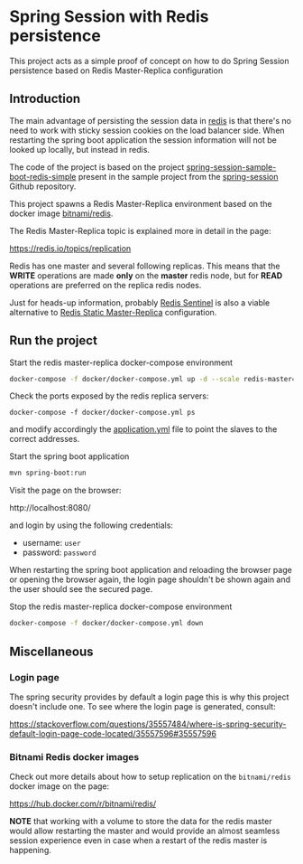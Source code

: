 Spring Session with Redis persistence
=====================================

This project acts as a simple proof of concept on how to do Spring Session 
persistence based on Redis Master-Replica configuration

## Introduction

The main advantage of persisting the session data in [redis](https://redis.io/)
is that there's no need to work with sticky session cookies on the load balancer side.
When restarting the spring boot application the session information will not be looked up
locally, but instead in redis.

The code of the project is based on the project
[spring-session-sample-boot-redis-simple](https://github.com/spring-projects/spring-session/tree/master/spring-session-samples/spring-session-sample-boot-redis-simple)
present in the sample project from the [spring-session](https://github.com/spring-projects/spring-session)
Github repository.

This project spawns a Redis Master-Replica environment based on the docker
image [bitnami/redis](https://hub.docker.com/r/bitnami/redis/).

The Redis Master-Replica topic is explained more in detail in the page:

https://redis.io/topics/replication

Redis has one master and several following replicas. This means that the **WRITE** operations
are made **only** on the **master** redis node, but for **READ** operations are preferred on the replica
redis nodes.  

Just for heads-up information, probably [Redis Sentinel](https://redis.io/topics/sentinel) is also a viable alternative to
[Redis Static Master-Replica](https://redis.io/topics/replication) configuration. 

## Run the project

Start the redis master-replica docker-compose environment

```bash
docker-compose -f docker/docker-compose.yml up -d --scale redis-master=1 --scale redis-replica=3
```

Check the ports exposed by the redis replica servers:

```
docker-compose -f docker/docker-compose.yml ps
```

and modify accordingly the [application.yml](src/main/resources/application.yml)
file to point the slaves to the correct addresses.


Start the spring boot application

```bash
mvn spring-boot:run
```


Visit the page on the browser:

http://localhost:8080/


and login by using the following credentials:

- username: `user`
- password: `password`

When restarting the spring boot application and reloading the browser page  or 
opening the browser again, the login page shouldn't be shown again and the user
should see the secured page.


Stop the redis master-replica docker-compose environment

```bash
docker-compose -f docker/docker-compose.yml down
```


## Miscellaneous


### Login page
The spring security provides by default a login page this is why this project doesn't include one.
To see where the login page is generated, consult:

https://stackoverflow.com/questions/35557484/where-is-spring-security-default-login-page-code-located/35557596#35557596

### Bitnami Redis docker images

Check out more details about how to setup replication on the `bitnami/redis` docker image on the page:

https://hub.docker.com/r/bitnami/redis/

**NOTE** that working with a volume to store the data for the redis master would allow restarting the master
and would provide an almost seamless session experience even in case when a restart of the redis master is happening. 
